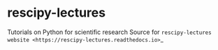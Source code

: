 # rescipy-lectures

Tutorials on Python for scientific research
Source for `rescipy-lectures website <https://rescipy-lectures.readthedocs.io>`_
